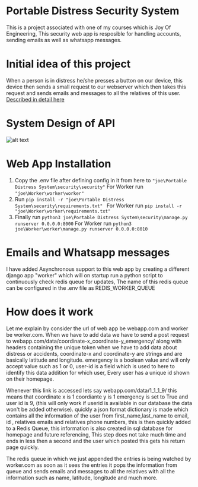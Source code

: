 # Portable Distress Security System
This is a project associated with one of my courses which is Joy Of Engineering, This security web app is resposible for handling accounts, sending emails as well as whatsapp messages.

# Initial idea of this project
When a person is in distress he/she presses a button on our device, this device then sends a small request to our webserver which then takes this request and sends emails and messages to all the relatives of this user.
[Described in detail here](#how-does-it-work)

# System Design of API
![alt text](https://github.com/nikhil631/Portable-Distress-Security-System/blob/main/images/Network%20diagram%20example.png) 
# Web App Installation
1. Copy the .env file after defining config in it from here to `"joe\Portable Distress System\security\security"` For Worker run `"joe\Worker\worker\worker"`
2. Run `pip install -r "joe\Portable Distress System\security\requirements.txt" ` For Worker run `pip install -r "joe\Worker\worker\requirements.txt" ` 
3. Finally run `python3 joe\Portable Distress System\security\manage.py runserver 0.0.0.0:8000` For Worker run `python3 joe\Worker\worker\manage.py runserver 0.0.0.0:8010`

# Emails and Whatsapp messages
I have added Asynchronous support to this web app by creating a different django app "worker" which will on startup run a python script to continuously check redis queue for updates, The name of this redis queue can be configured in the .env file as REDIS_WORKER_QUEUE

# How does it work
Let me explain by consider the url of web app be webapp.com and worker be worker.com.
When we have to add data we have to send a post request to webapp.com/data/coordinate-x_coordinate-y_emergency/ along with headers containing the unique token when we have to add data about distress or accidents, coordinate-x and coordinate-y are strings and are basically latitude and longitude.
emergency is a boolean value and will only accept value such as 1 or 0, user-id is a field which is used to here to identify this data addition for which user, Every user has a unique id shown on their homepage.

Whenever this link is accessed lets say webapp.com/data/1_1_1_9/ this means that coordinate x is 1 coordiante y is 1 emergency is set to True and user id is 9, (this will only work if userid is available in our database the data won't be added otherwise). quickly a json format dictionary is made which contains all the information of the user from first_name,last_name to email, id , relatives emails and relatives phone numbers, this is then quickly added to a Redis Queue, this information is also created in sql database for homepage and future referencing, This step does not take much time and ends in less then a second and the user which posted this gets his return page quickly.

The redis queue in which we just appended the entries is being watched by worker.com as soon as it sees the entries it pops the information from queue and sends emails and messages to all the relatives with all the information such as name, latitude, longitude and much more. 
